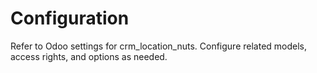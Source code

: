 # Configuration

Refer to Odoo settings for crm_location_nuts. Configure related models, access rights, and options as needed.

